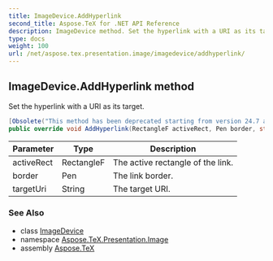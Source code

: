 ```yaml
---
title: ImageDevice.AddHyperlink
second_title: Aspose.TeX for .NET API Reference
description: ImageDevice method. Set the hyperlink with a URI as its target
type: docs
weight: 100
url: /net/aspose.tex.presentation.image/imagedevice/addhyperlink/
---
```

## ImageDevice.AddHyperlink method

Set the hyperlink with a URI as its target.

```csharp
[Obsolete("This method has been deprecated starting from version 24.7 and will be hidden in version 24.10.")]
public override void AddHyperlink(RectangleF activeRect, Pen border, string targetUri)
```

| Parameter | Type | Description |
| --- | --- | --- |
| activeRect | RectangleF | The active rectangle of the link. |
| border | Pen | The link border. |
| targetUri | String | The target URI. |

### See Also

* class [ImageDevice](../)
* namespace [Aspose.TeX.Presentation.Image](../../imagedevice/)
* assembly [Aspose.TeX](../../../)


